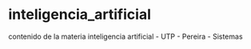 # inteligencia_artificial
contenido de la materia inteligencia artificial - UTP - Pereira - Sistemas
